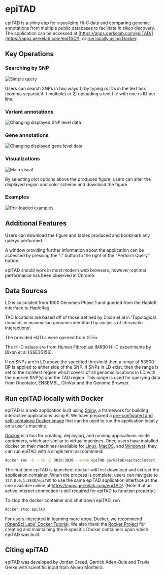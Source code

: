 # epiTAD
epiTAD is a shiny app for visualizing Hi-C data and comparing genomic annotations from multiple public databases to facilitate *in silico* discovery. The application can be accessed at [https://apps.gerkelab.com/epiTAD/](https://apps.gerkelab.com/epiTAD/), or [run locally using Docker](#run-epitad-locally-with-docker).

<!-- README start -->

## Key Operations 

### Searching by SNP

![Simple query](https://github.com/tgerke/epiTAD/raw/master/figures/snp_query.gif)

Users can search SNPs in two ways 1) by typing rs IDs in the text box (comma separated if multiple) or 2) uploading a text file with one rs ID per line. 

### Variant annotations

![Changing displayed SNP level data](https://github.com/tgerke/epiTAD/raw/master/figures/snp_anno.gif)

### Gene annotations

![Changing displayed gene level data](https://github.com/tgerke/epiTAD/raw/master/figures/gene_anno.gif)

### Visualizations

![Main visual](https://github.com/tgerke/epiTAD/raw/master/figures/visual.gif)

By selecting plot options above the produced figure, users can alter the displayed region and color scheme and download the figure. 

### Examples

![Pre-loaded examples](https://github.com/tgerke/epiTAD/raw/master/figures/preloaded_examples.gif)

## Additional Features

Users can download the figure and tables produced and bookmark any querys performed. 

A window providing further information about the application can be accessed by pressing the "i" button to the right of the "Perform Query" button.

epiTAD should work in most modern web browsers, however, optimal performance has been observed in Chrome.

## Data Sources

LD is calculated from 1000 Genomes Phase 1 and queried from the HaploR interface to HaploReg. 

TAD locations are based off of those defined by Dixon et al in 'Topological domains in mammalian genomes identified by analysis of chromatin interactions'.

The provided eQTLs were queried from GTEx.

The Hi-C values are from Human Fibroblast IMR90 Hi-C experiments by Dixon et al (GSE35156). 

If no SNPs are in LD above the specified threshold then a range of 53500 BP is applied to either side of the SNP. If SNPs in LD exist, then the range is set to the smallest region which covers of all genomic locations in LD with the queried SNP(s) and the TAD region. This range is used for querying data from Oncotator, ENSEMBL, ClinVar and the Genome Browser.

## Run epiTAD locally with Docker

[epitad-docker-hub]: https://hub.docker.com/r/gerkelab/epitad
[ropensci-docker-tutorial]: https://ropenscilabs.github.io/r-docker-tutorial/
[rocker]: https://www.rocker-project.org/
[docker]: https://www.docker.com/
[docker-install-linux]: https://docs.docker.com/linux/step_one/
[docker-install-mac]: https://docs.docker.com/mac/step_one/
[docker-install-windows]: https://docs.docker.com/windows/step_one/
[shiny]: https://shiny.rstudio.com

epiTAD is a web application built using [Shiny], a framework for building interactive applications using R. We have prepared a [pre-configured and self-contained Docker image][epitad-docker-hub] that can be used to run the application locally on a user's machine. 

[Docker] is a tool for creating, deploying, and running applications inside _containers_, which are similar to virtual machines. Once users have installed docker on their machines (available for [Linux][docker-install-linux], [MacOS][docker-install-mac], and [Windows][docker-install-windows]), they can run epiTAD with a single terminal command:

```bash
docker run -d --rm -p 3838:3838 --name epiTAD gerkelab/epitad:latest
```

The first time epiTAD is launched, docker will first download and extract the application container. When the process is complete, users can navigate to `127.0.0.1:3838/epiTAD` to use the same epiTAD application interface as the one available online at <https://apps.gerkelab.com/epiTAD/>. (Note that an active internet connection is still required for epiTAD to function properly.)

To stop the docker container and shut down epiTAD, run

```bash
docker stop epiTAD
```

For users interested in learning more about Docker, we recommend [rOpenSci Labs' Docker Tutorial][ropensci-docker-tutorial]. We also thank the [Rocker Project][rocker] for creating and maintaining the R-specific Docker containers upon which epiTAD was built.

## Citing epiTAD

epiTAD was developed by Jordan Creed, Garrick Aden-Buie and Travis Gerke with scientific input from Alvaro Monteiro.


